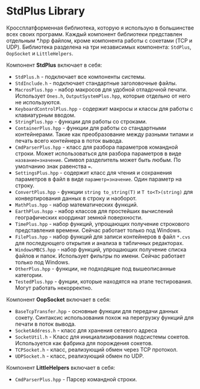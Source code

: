 # StdPlus Library

Кроссплатформенная библиотека, которую я использую в большинстве всех своих программ. Каждый компонент библиотеки представлен отдельным *.hpp файлом, кроме компонента работы с сокетами (TCP и UDP). Библиотека разделена на три независимых компонента: `StdPlus`,  `OopSocket` и `LittleHelpers`.

Компонент **StdPlus** включает в себя:

- `StdPlus.h` - подключает все компоненты системы.
- `StdInclude.h` - подключает стандартные заголовочные файлы.
- `MacrosPlus.hpp` - набор макросов для удобной отладочной печати. Использует `Ones.h`, `OutputSystemPlus.hpp`, которые отдельно от него не используются.
- `KeyboardControlPlus.hpp` - содержит макросы и классы для работы с клавиатурным вводом. 
- `StringPlus.hpp` - функции для работы со строками.
- `ContainerPlus.hpp` - функции для работы со стандартными контейнерами. Такие как преобразование между разными типами и печать всего контейнера в поток вывода.
- `CmdParserPlus.hpp` - класс для разбора параметров командной строки. Может использоваться для разбора параметров в виде `название=значение`. Символ разделитель может быть любым. По умолчанию знак равенства `=`.
- `SettingsPlus.hpp` - содержит класс для чтения и сохранения параметров в файл в виде `параметр=значение`. Один параметр на строку.
- `ConvertPlus.hpp` - функции `string to_string(T)` и `T to<T>(string)` для конвертирования данных в строку и наоборот. 
- `MathPlus.hpp` - набор математических функций.
- `EarthPlus.hspp` - набор классов для простейших вычислений географических координат земной поверхности.
- `TimePlus.hpp` - набор функций, упрощающих получение строкового представления времени. Сейчас работает только под Windows.
- `FilePlus.hpp` - набор функций для записи контейнеров в файл `*.cvs` для последующего открытия и анализа в табличных редакторах.
- `WindowsMBCS.hpp` - набор функций, упрощающих получение списка файлов и папок. Использует фильтры по имени. Сейчас работает только под Windows.
- `OtherPlus.hpp` - функции, не подходящие под вышеописанные категории.
- `TestedPlus.hpp` - фунции, которые находятся на этапе тестирования. Могут работать некорректно.

Компонент **OopSocket** включает в себя:

- `BaseTcpTransfer.hpp` - основные функции для передачи данных сокету. Синтаксис использования похож на перегрузку функций для печати в поток вывода.
- `SocketAddress.h` - класс для хранения сетевого адреса
- `SocketUtil.h` - Класс для инициализирования подсистемы сокетов. Используется как фабрика для порождения сокетов.
- `TCPSocket.h` - класс, реализующий обмен через TCP протокол.
- `UDPSocket.h` - класс, реализующий обмен по UDP.

Компонент **LittleHelpers** включает в себя:

- `CmdParserPlus.hpp` - Парсер командной строки.